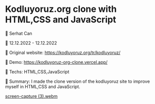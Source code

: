 # Kodluyoruz.org clone with HTML,CSS and JavaScript

🔵 Serhat Can

🔵 12.12.2022 - 12.12.2022

🔵 Original website: https://kodluyoruz.org/tr/kodluyoruz/

🔵 Demo: https://kodluyoruz-org-clone.vercel.app/

🔵 Techs: HTML,CSS,JavaScript

🔵 Summary: I made the clone version of the kodluyoruz site to improve myself in HTML,CSS and JavaScript.

[screen-capture (3).webm](https://user-images.githubusercontent.com/85739464/215339107-23434eaa-8f12-43dc-90d6-324d83bd7105.webm)



